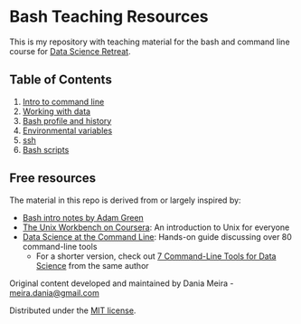 # Bash Teaching Resources
This is my repository with teaching material for the bash and command line course for [Data Science Retreat](https://datascienceretreat.com).

## Table of Contents
 1. [Intro to command line](intro.md)
 2. [Working with data](working-with-data.md)
 3. [Bash profile and history](bash-profile-and-history.md)
 4. [Environmental variables](environmental-variables.md)
 5. [ssh](ssh.md)
 6. [Bash scripts](bash-scripts.md)

## Free resources
The material in this repo is derived from or largely inspired by:
  - [Bash intro notes by Adam Green](https://github.com/ADGEfficiency/programming-resources/blob/master/bash-and-unix/intro.md) 
  - [The Unix Workbench on Coursera](https://www.coursera.org/learn/unix): An introduction to Unix for everyone 
  - [Data Science at the Command Line](https://www.datascienceatthecommandline.com/index.html): Hands-on guide discussing over 80 command-line tools
	  - For a shorter version, check out [7 Command-Line Tools for Data Science](https://www.datascienceworkshops.com/blog/seven-command-line-tools-for-data-science/) from the same author

Original content developed and maintained by Dania Meira - meira.dania@gmail.com

Distributed under the [MIT license](LICENSE.md).
